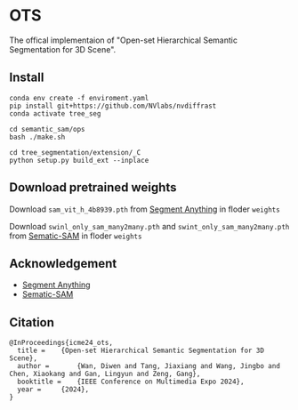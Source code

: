 # OTS

The offical implementaion of "Open-set Hierarchical Semantic Segmentation for 3D Scene".

## Install

```shell
conda env create -f enviroment.yaml
pip install git+https://github.com/NVlabs/nvdiffrast
conda activate tree_seg

cd semantic_sam/ops
bash ./make.sh

cd tree_segmentation/extension/_C
python setup.py build_ext --inplace
```

## Download pretrained weights

Download `sam_vit_h_4b8939.pth` from [Segment Anything](https://github.com/facebookresearch/segment-anything) in floder `weights`

Download `swinl_only_sam_many2many.pth` and `swint_only_sam_many2many.pth` from  [Sematic-SAM](https://github.com/UX-Decoder/Semantic-SAM/tree/main) in floder `weights`

## Acknowledgement

- [Segment Anything](https://github.com/facebookresearch/segment-anything)
- [Sematic-SAM](https://github.com/UX-Decoder/Semantic-SAM/tree/main)

## Citation

```text
@InProceedings{icme24_ots,
  title = 	 {Open-set Hierarchical Semantic Segmentation for 3D Scene},
  author =       {Wan, Diwen and Tang, Jiaxiang and Wang, Jingbo and Chen, Xiaokang and Gan, Lingyun and Zeng, Gang},
  booktitle = 	 {IEEE Conference on Multimedia Expo 2024},
  year = 	 {2024},
}

```